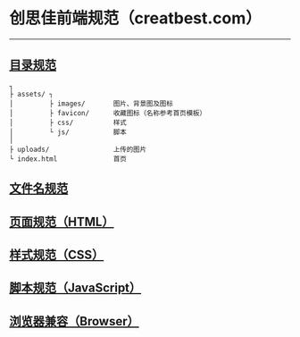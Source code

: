 # 创思佳前端规范（creatbest.com）
---

## [目录规范](https://github.com/mittya/CreatBest-web)

    ┐
    ├ assets/ ┐
    │         ├ images/       图片、背景图及图标
    │         ├ favicon/      收藏图标（名称参考首页模板）
    │         ├ css/          样式
    │         └ js/           脚本
    │
    ├ uploads/                上传的图片
    └ index.html              首页


## [文件名规范](https://github.com/mittya/CreatBest-web/blob/master/docs/NAME.md)

## [页面规范（HTML）](https://github.com/mittya/CreatBest-web/blob/master/docs/HTML.md)

## [样式规范（CSS）](https://github.com/mittya/CreatBest-web/blob/master/docs/STYLESHEET.md)

## [脚本规范（JavaScript）](https://github.com/mittya/CreatBest-web/blob/master/docs/JAVASCRIPT.md)

## [浏览器兼容（Browser）](https://github.com/mittya/CreatBest-web/blob/master/docs/BROWSER.md)
